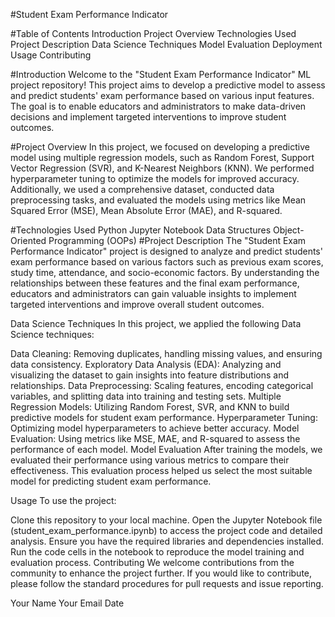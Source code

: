 #Student Exam Performance Indicator

#Table of Contents
Introduction
Project Overview
Technologies Used
Project Description
Data Science Techniques
Model Evaluation
Deployment
Usage
Contributing

#Introduction
Welcome to the "Student Exam Performance Indicator" ML project repository! This project aims to develop a predictive model to assess and predict students' exam performance based on various input features. The goal is to enable educators and administrators to make data-driven decisions and implement targeted interventions to improve student outcomes.

#Project Overview
In this project, we focused on developing a predictive model using multiple regression models, such as Random Forest, Support Vector Regression (SVR), and K-Nearest Neighbors (KNN). We performed hyperparameter tuning to optimize the models for improved accuracy. Additionally, we used a comprehensive dataset, conducted data preprocessing tasks, and evaluated the models using metrics like Mean Squared Error (MSE), Mean Absolute Error (MAE), and R-squared.

#Technologies Used
Python
Jupyter Notebook
Data Structures
Object-Oriented Programming (OOPs)
#Project Description
The "Student Exam Performance Indicator" project is designed to analyze and predict students' exam performance based on various factors such as previous exam scores, study time, attendance, and socio-economic factors. By understanding the relationships between these features and the final exam performance, educators and administrators can gain valuable insights to implement targeted interventions and improve overall student outcomes.

Data Science Techniques
In this project, we applied the following Data Science techniques:

Data Cleaning: Removing duplicates, handling missing values, and ensuring data consistency.
Exploratory Data Analysis (EDA): Analyzing and visualizing the dataset to gain insights into feature distributions and relationships.
Data Preprocessing: Scaling features, encoding categorical variables, and splitting data into training and testing sets.
Multiple Regression Models: Utilizing Random Forest, SVR, and KNN to build predictive models for student exam performance.
Hyperparameter Tuning: Optimizing model hyperparameters to achieve better accuracy.
Model Evaluation: Using metrics like MSE, MAE, and R-squared to assess the performance of each model.
Model Evaluation
After training the models, we evaluated their performance using various metrics to compare their effectiveness. This evaluation process helped us select the most suitable model for predicting student exam performance.

Usage
To use the project:

Clone this repository to your local machine.
Open the Jupyter Notebook file (student_exam_performance.ipynb) to access the project code and detailed analysis.
Ensure you have the required libraries and dependencies installed.
Run the code cells in the notebook to reproduce the model training and evaluation process.
Contributing
We welcome contributions from the community to enhance the project further. If you would like to contribute, please follow the standard procedures for pull requests and issue reporting.

Your Name
Your Email
Date
